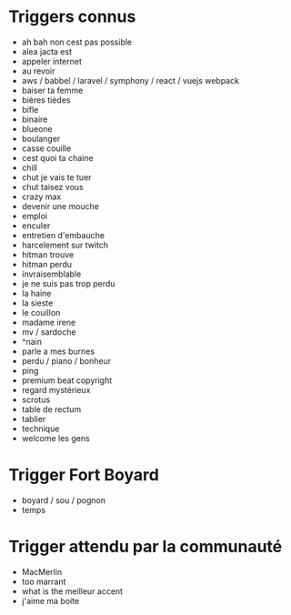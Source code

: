 # Triggers connus
* ah bah non cest pas possible
* alea jacta est
* appeler internet
* au revoir
* aws / babbel / laravel / symphony / react / vuejs webpack
* baiser ta femme
* bières tièdes
* bifle
* binaire
* blueone
* boulanger
* casse couille
* cest quoi ta chaine
* chill
* chut je vais te tuer
* chut taisez vous
* crazy max
* devenir une mouche
* emploi
* enculer
* entretien d'embauche
* harcelement sur twitch
* hitman trouve
* hitman perdu
* invraisemblable
* je ne suis pas trop perdu
* la haine
* la sieste
* le couillon
* madame irene
* mv / sardoche
* ^nain
* parle a mes burnes
* perdu / piano / bonheur
* ping
* premium beat copyright
* regard mystérieux
* scrotus
* table de rectum
* tablier
* technique
* welcome les gens

# Trigger Fort Boyard
* boyard / sou / pognon
* temps

# Trigger attendu par la communauté
* MacMerlin
* too marrant
* what is the meilleur accent
* j'aime ma boite
